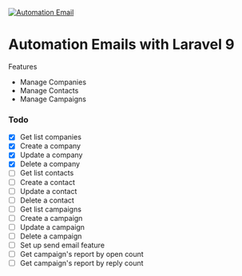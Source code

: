 [![Automation Email](https://github.com/huuhienqt90/automation-email/actions/workflows/automation-email.yml/badge.svg?branch=main)](https://github.com/huuhienqt90/automation-email/actions/workflows/automation-email.yml)
# Automation Emails with Laravel 9
Features
 - Manage Companies
 - Manage Contacts
 - Manage Campaigns

### Todo
 - [x] Get list companies
 - [x] Create a company
 - [x] Update a company
 - [x] Delete a company
 - [ ] Get list contacts
 - [ ] Create a contact
 - [ ] Update a contact
 - [ ] Delete a contact
 - [ ] Get list campaigns
 - [ ] Create a campaign
 - [ ] Update a campaign
 - [ ] Delete a campaign
 - [ ] Set up send email feature
 - [ ] Get campaign's report by open count
 - [ ] Get campaign's report by reply count
